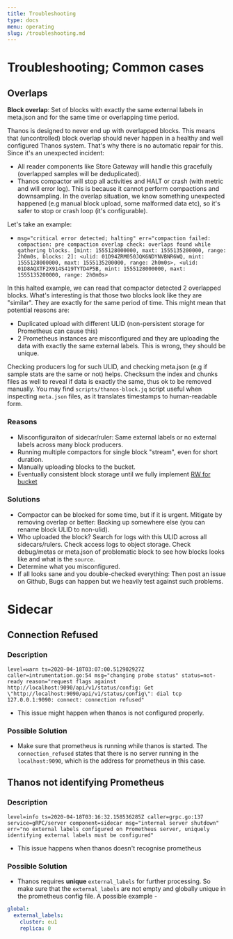 ```yaml
---
title: Troubleshooting
type: docs
menu: operating
slug: /troubleshooting.md
---
```


# Troubleshooting; Common cases


## Overlaps

**Block overlap**: Set of blocks with exactly the same external labels in meta.json and for the same time or overlapping time period.

Thanos is designed to never end up with overlapped blocks. This means that (uncontrolled) block overlap should never happen in a healthy and well configured Thanos system. That's why there is no automatic repair for this. Since it's an unexpected incident:
* All reader components like Store Gateway will handle this gracefully (overlapped samples will be deduplicated).
* Thanos compactor will stop all activities and HALT or crash (with metric and will error log). This is because it cannot perform compactions and downsampling. In the overlap situation, we know something unexpected happened (e.g manual block upload, some malformed data etc), so it's safer to stop or crash loop (it's configurable).

Let's take an example:

- `msg="critical error detected; halting" err="compaction failed: compaction: pre compaction overlap check: overlaps found while gathering blocks. [mint: 1555128000000, maxt: 1555135200000, range: 2h0m0s, blocks: 2]: <ulid: 01D94ZRM050JQK6NDYNVBNR6WQ, mint: 1555128000000, maxt: 1555135200000, range: 2h0m0s>, <ulid: 01D8AQXTF2X914S419TYTD4P5B, mint: 1555128000000, maxt: 1555135200000, range: 2h0m0s>`

In this halted example, we can read that compactor detected 2 overlapped blocks. What's interesting is that those two blocks look like they are "similar". They are exactly for the same period of time. This might mean that potential reasons are:

* Duplicated upload with different ULID (non-persistent storage for Prometheus can cause this)
* 2 Prometheus instances are misconfigured and they are uploading the data with exactly the same external labels. This is wrong, they should be unique.

Checking producers log for such ULID, and checking meta.json (e.g if sample stats are the same or not) helps. Checksum the index and chunks files as well to reveal if data is exactly the same, thus ok to be removed manually. You may find `scripts/thanos-block.jq` script useful when inspecting `meta.json` files, as it translates timestamps to human-readable form.

### Reasons

- Misconfiguraiton of sidecar/ruler: Same external labels or no external labels across many block producers.
- Running multiple compactors for single block "stream", even for short duration.
- Manually uploading blocks to the bucket.
- Eventually consistent block storage until we fully implement [RW for bucket](https://thanos.io/proposals/201901-read-write-operations-bucket.md)

### Solutions

- Compactor can be blocked for some time, but if it is urgent. Mitigate by removing overlap or better: Backing up somewhere else (you can rename block ULID to non-ulid).
- Who uploaded the block? Search for logs with this ULID across all sidecars/rulers. Check access logs to object storage. Check debug/metas or meta.json of problematic block to see how blocks looks like and what is the `source`.
- Determine what you misconfigured.
- If all looks sane and you double-checked everything: Then post an issue on Github, Bugs can happen but we heavily test against such problems.

# Sidecar

## Connection Refused

### Description

```shell
level=warn ts=2020-04-18T03:07:00.512902927Z caller=intrumentation.go:54 msg="changing probe status" status=not-ready reason="request flags against http://localhost:9090/api/v1/status/config: Get \"http://localhost:9090/api/v1/status/config\": dial tcp 127.0.0.1:9090: connect: connection refused"
```
* This issue might happen when thanos is not configured properly.

### Possible Solution

* Make sure that prometheus is running while thanos is started. The `connection_refused` states that there is no server running in the `localhost:9090`, which is the address for prometheus in this case.


## Thanos not identifying Prometheus

### Description

```shell
level=info ts=2020-04-18T03:16:32.158536285Z caller=grpc.go:137 service=gRPC/server component=sidecar msg="internal server shutdown" err="no external labels configured on Prometheus server, uniquely identifying external labels must be configured"
```
* This issue happens when thanos doesn't recognise prometheus

### Possible Solution

* Thanos requires **unique** `external_labels` for further processing. So make sure that the `external_labels` are not empty and globally unique in the prometheus config file. A possible example -

```yml
global:
  external_labels:
    cluster: eu1
    replica: 0
```
